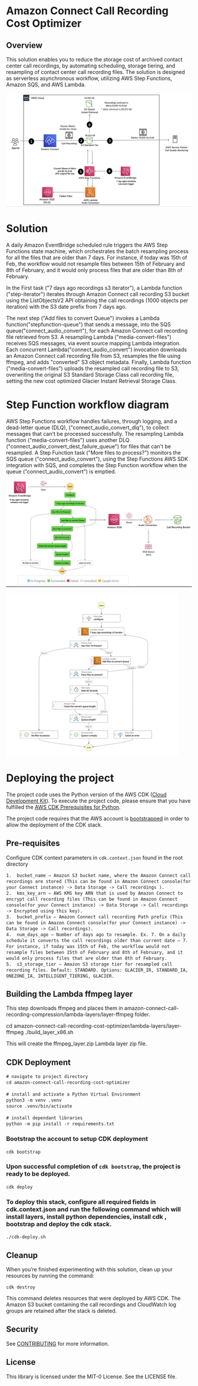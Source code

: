 # Amazon Connect Call Recording Cost Optimizer

## Overview

This solution enables you to reduce the storage cost of archived contact center call recordings, by automating scheduling, storage tiering, and resampling of contact center call recording files. The solution is designed as serverless asynchronous workflow, utilizing AWS Step Functions, Amazon SQS, and AWS Lambda. 


![Alt text](call-recordining-convert-arch-2.png?raw=true "Call Recording Conversion Solution")


# Solution
A daily Amazon EventBridge scheduled rule triggers the AWS Step Functions state machine, which orchestrates the batch resampling process for all the files that are older than 7 days. For instance, if today was 15th of Feb, the workflow would not resample files between 15th of February and 8th of February, and it would only process files that are older than 8th of February.

In the First task ("7 days ago recordings s3 iterator"), a Lambda function ("step-iterator") iterates through Amazon Connect call recording S3 bucket using the ListObjectsV2 API obtaining the call recordings (1000 objects per iteration) with the S3 date prefix from 7 days ago.

The next step ("Add files to convert Queue") invokes a Lambda function("stepfunction-queue") that sends a message, into the SQS queue("connect_audio_convert"), for each Amazon Connect call recording file retrieved from S3. A resampling Lambda ("media-convert-files") receives SQS messages, via event source mapping Lambda integration. Each concurrent Lambda("connect_audio_convert") invocation downloads an Amazon Connect call recording file from S3, resamples the file using ffmpeg, and adds "converted" S3 object metadata. Finally, Lambda function ("media-convert-files") uploads the resampled call recording file to S3, overwriting the original S3 Standard Storage Class call recording file, setting the new cost optimized Glacier Instant Retrieval Storage Class. 

# Step Function workflow diagram

AWS Step Functions workflow handles failures, through logging, and a dead-letter queue (DLQ), ("connect_audio_convert_dlq"), to collect messages that can't be processed successfully. The resampling Lambda function ("media-convert-files") uses another DLQ ("connect_audio_convert_dest_failure_queue") for files that can't be resampled. A Step Function task ("More files to process?") monitors the SQS queue ("connect_audio_convert"), using the Step Functions AWS SDK integration with SQS, and completes the Step Function workflow when the queue ("connect_audio_convert") is emptied.


![Alt text](call-recording-convert-arch-3.png?raw=true "Call Recording Resampling Architecture Diagram")


![Alt text](call-recording-convert-arch-4.png?raw=true "Call Recording Resampling Architecture AWS Step Function state machine")


# Deploying the project

The project code uses the Python version of the AWS CDK ([Cloud Development Kit](https://aws.amazon.com/cdk/)). To execute the project code, please ensure that you have fulfilled the [AWS CDK Prerequisites for Python](https://docs.aws.amazon.com/cdk/latest/guide/work-with-cdk-python.html).

The project code requires that the AWS account is [bootstrapped](https://docs.aws.amazon.com/de_de/cdk/latest/guide/bootstrapping.html) in order to allow the deployment of the CDK stack.

## Pre-requisites

Configure CDK context parameters in `cdk.context.json` found in the root directory

```
1.	bucket_name – Amazon S3 bucket name, where the Amazon Connect call recordings are stored (This can be found in Amazon Connect console(for your Connect instance) -> Data Storage -> Call recordings ).
2.	kms_key_arn – AWS KMS key ARN that is used by Amazon Connect to encrypt call recording files (This can be found in Amazon Connect console(for your Connect instance) -> Data Storage -> Call recordings -> Encrypted using this key).
3.	bucket_prefix – Amazon Connect call recording Path prefix (This can be found in Amazon Connect console(for your Connect instance) -> Data Storage -> Call recordings).
4.	num_days_age – Number of days ago to resample. Ex. 7. On a daily schedule it converts the call recordings older than current date – 7. For instance, if today was 15th of Feb, the workflow would not resample files between 15th of February and 8th of February, and it would only process files that are older than 8th of February.
5.	s3_storage_tier – Amazon S3 storage tier for resampled call recording files. Default: STANDARD. Options: GLACIER_IR, STANDARD_IA, ONEZONE_IA, INTELLIGENT_TIERING, GLACIER.

```
## Building the Lambda ffmpeg layer

This step downloads ffmpeg and places them in amazon-connect-call-recording-compression/lambda-layers/layer-ffmpeg folder.

cd amazon-connect-call-recording-cost-optimizer/lambda-layers/layer-ffmpeg
./build_layer_x86.sh

This will create the ffmpeg_layer.zip Lambda layer zip file.

## CDK Deployment

```
# navigate to project directory
cd amazon-connect-call-recording-cost-optimizer

# install and activate a Python Virtual Environment
python3 -m venv .venv
source .venv/bin/activate

# install dependant libraries
python -m pip install -r requirements.txt

```

### Bootstrap the account to setup CDK deployment

```
cdk bootstrap

```
### Upon successful completion of `cdk bootstrap`, the project is ready to be deployed.

```
cdk deploy 

```

### To deploy this stack, configure all required fields in cdk.context.json and run the following command which will install layers, install python dependencies, install cdk , bootstrap and deploy the cdk stack.

```
./cdk-deploy.sh

```


## Cleanup

When you’re finished experimenting with this solution, clean up your resources by running the command:

```
cdk destroy 

```

This command deletes resources that were deployed by AWS CDK. The Amazon S3 bucket containing the call recordings and CloudWatch log groups are retained after the stack is deleted.

## Security

See [CONTRIBUTING](CONTRIBUTING.md#security-issue-notifications) for more information.

## License

This library is licensed under the MIT-0 License. See the LICENSE file.


